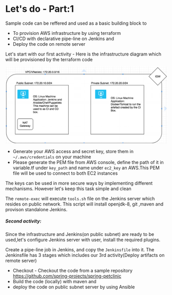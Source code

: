 # Let's do - Part:1

Sample code can be reffered and used as a basic building block to 

* To provision AWS infrastructure by using terraform
* CI/CD with declarative pipe-line on Jenkins and 
* Deploy the code on remote server 

Let's start with our first activity -
Here is the infrastructure diagram which will be provisioned by the terraform code

![Screenshot](infra.png)

* Generate your AWS access and secret key, store them in `~/.aws/credentials` on your machine
* Please generate the PEM file from AWS console, define the path of it  in variable.tf  under `key_path` and name under `ec2_key` an AWS.This PEM file will be used to connect to both EC2 instances 

The keys can be used in more secure ways by implementing different mechanisms. However let's keep this task simple and clean 

The `remote-exec` will execute  `tools.sh` file on the Jenkins server which resides on public network. This script will install openjdk-8, git ,maven and provison standalone Jenkins.

##### Second activity:

Since the infrastructure and Jenkins(on public subnet) are ready to be used,let's configure Jenkins server with user, install the required plugins. 

Create a pipe-line job in Jenkins, and copy the `Jenkinsfile` into it.
The Jenkinsfile has 3 stages which includes our 3rd activity(Deploy artifacts on remote server) 

* Checkout - Checkout the code from a sample repository https://github.com/spring-projects/spring-petclinic
* Build the code (locally) with maven and 
* deploy the code on public subnet server by using Ansible 






